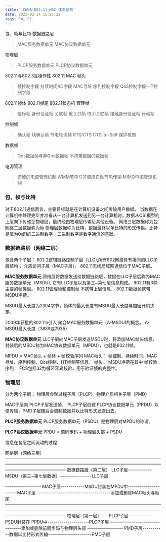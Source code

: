 ```yaml
---
title: 'CWNA:802.11 MAC 体系结构'
date: 2022-02-14 15:25:22
tags: 'Wi-Fi'
---
```

包、帧与比特
数据链路层
> MAC服务数据单元
> MAC协议数据单元 

物理层
> PLCP服务数据单元
> PLCP协议数据单元

802.11与802.3互操作性
802.11 MAC 帧头
> 帧控制字段
> 持续时间/ID字段
> MAC寻址
> 序列控制字段
> QoS控制字段
> HT控制字段

802.11帧体
802.11帧尾
802.11状态机
管理帧
> 信标帧
> 身份验证帧
> 关联帧
> 重关联帧
> 取消关联帧
> 接触身份验证帧
> 行动帧

控制帧
> 确认帧
> 块确认帧
> 节电轮询帧
> RTS/CTS
> CTS-to-Self
> 保护机制

数据帧
> Qos数据帧与非Qos数据帧
> 不携带数据的数据帧

电源管理
> 遗留的电源管理机制
> WMM节电与非调度自动节电传输
> MIMO电源管理机制

### 包、帧与比特
对于802.11通信而言，主要目标就是在计算机设备之间传输用户数据。
当数据在计算机中处理完毕并准备从一台计算机发送到另一台计算机时，数据从OSI模型的上层向下传递至物理层，最终经由物理层传输给其他设备。
网络三层数据称为包
网络二层数据称为帧
物理层数据称为比特，数据最终以单比特的形式传输。比特是值为0或1的二进制数字，二进制数字是数字通信的基础。

### 数据链路层（网络二层）
包含两个子层：
802.2逻辑链路控制子层（LLC),所有802网络具有相同的LLC子层结构；
介质访问子层（MAC子层）， 802.11无线局域网通信位于MAC子层。

**MAC服务数据单元**
网络层将数据发送给数据链路层，数据在LLC子层后称为MAC服务数据单元（MSDU), 它有LLC子层以及第三~第七层信息构成。
802.11有3种主要的帧类型。
802.11管理帧和控制帧 不携带上层信息，
802.11数据帧携带MSDU净荷。

MSDU最大长度为2304字节，帧体的最大长度有MSDU最大长度与加密开销决定。

2009年获批的802.11n引入 聚合MAC服务数据单元（A-MSDU)的概念。 A-MSDU最大长度（3839或7935）

**MAC协议数据单元**
LLC子层向MAC子层发送MSDU时，将添加MAC帧头信息，封装后的MSDU称为MAC协议数据单元（MPDU），也就是802.11帧。

MPDU = MAC帧头 + 帧体 + 帧校验序列
MAC帧头： 帧控制、持续时间、MAC寻址、序列控制、Qos控制、HT控制等信息。
帧头： MSDU净荷在其中
帧校验序列： FCS包括32为循环容易校验，用于验证帧的完整性。

### 物理层
分为两个子层：
物理层会聚过程子层（PLCP）
物理介质相关子层（PMD）

MAC子层向 PLCP子层发送帧， PLCP子层创建 PLCP协议数据单元（PPDU）以便传输，PMD子层随后会调制数据并以比特形式发送出去。

**PLCP服务数据单元**
PLCP服务数据单元（PSDU）是物理层对MPDU的称谓。

**PLCP协议数据单元**
PPDU = 前同步码 + 物理层头部 + PSDU

信息在各层之间流动的过程


网络层（网络三层）
——————————————————————————————————————————————————————————————————————————————————————
数据链路层（第二层） LLC子层------------MSDU（第三~第七层数据）----------------LLC子层
                                    
------------------ MAC子层------------MSDU封装在MPDU中----------------------MAC子层
-------------------------------------添加或删除MAC帧头与帧尾
——————————————————————————————————————————————————————————————————————————————————————
物理层（第一层）--- PLCP子层-----------PSDU封装在 PPDU中---------------------PLCP子层
---------------------------------添加或删除前同步码与物理层头部
------------------ PMD子层-----------数据以比特形式传输----------------------PMD子层
